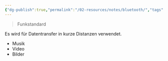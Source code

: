 ```yaml
---
{"dg-publish":true,"permalink":"/02-resources/notes/bluetooth/","tags":[null],"noteIcon":"","updated":"2024-07-19T10:44:06.424+02:00"}
---
```


> Funkstandard

Es wird für Datentransfer in kurze Distanzen verwendet.
- Musik
- Video
- Bilder